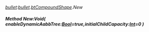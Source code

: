 _[bullet](../../modules/bullet/bullet-module.md):[bullet](../../modules/bullet/bullet-module.md).[btCompoundShape](../../modules/bullet/bullet-btcompoundshape.md).New_
##### Method New:Void( enableDynamicAabbTree:[Bool](../../modules/wonkey/wonkey-types-bool.md)=true,initialChildCapacity:[Int](../../modules/wonkey/wonkey-types-int.md)=0 )
